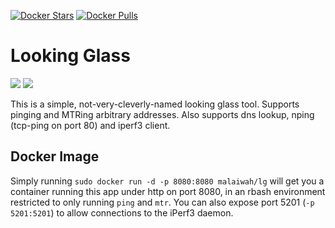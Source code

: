 [![Docker Stars](https://img.shields.io/docker/stars/malaiwah/lg.svg)](https://hub.docker.com/r/malaiwah/lg/) [![Docker Pulls](https://img.shields.io/docker/pulls/malaiwah/lg.svg)](https://hub.docker.com/r/malaiwah/lg/)
# Looking Glass
[![](https://images.microbadger.com/badges/version/malaiwah/lg.svg)](https://microbadger.com/images/malaiwah/lg "Get your own version badge on microbadger.com")
[![](https://images.microbadger.com/badges/image/malaiwah/lg.svg)](https://microbadger.com/images/malaiwah/lg "Get your own image badge on microbadger.com")

This is a simple, not-very-cleverly-named looking glass tool. Supports pinging and MTRing arbitrary addresses. Also supports dns lookup, nping (tcp-ping on port 80) and iperf3 client.

## Docker Image
Simply running `sudo docker run -d -p 8080:8080 malaiwah/lg` will get you a container running this app under http on port 8080, in an rbash environment restricted to only running `ping` and `mtr`.
You can also expose port 5201 (`-p 5201:5201`) to allow connections to the iPerf3 daemon.
